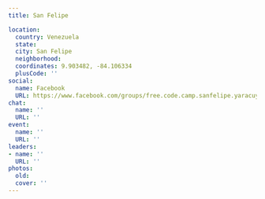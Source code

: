 ```yaml
---
title: San Felipe

location:
  country: Venezuela
  state: 
  city: San Felipe
  neighborhood: 
  coordinates: 9.903482, -84.106334
  plusCode: ''
social:
  name: Facebook
  URL: https://www.facebook.com/groups/free.code.camp.sanfelipe.yaracuy.ve
chat:
  name: ''
  URL: ''
event:
  name: ''
  URL: ''
leaders:
- name: ''
  URL: ''
photos:
  old: 
  cover: ''
---
```

